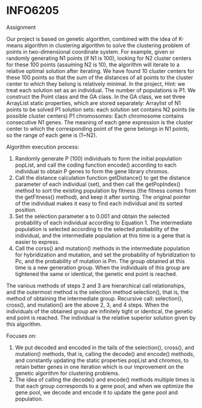 # INFO6205
Assignment

Our project is based on genetic algorithm, combined with the idea of K-means algorithm in clustering algorithm to solve the clustering problem of points in two-dimensional coordinate system. For example, given or randomly generating N1 points (if N1 is 100), looking for N2 cluster centers for these 100 points (assuming N2 is 10), the algorithm will iterate to a relative optimal solution after iterating. We have found 10 cluster centers for these 100 points so that the sum of the distances of all points to the cluster center to which they belong is relatively minimal.
In the project, Hint: we treat each solution set as an individual. The number of populations is P1. We construct the Point class and the GA class. In the GA class, we set three ArrayList static properties, which are stored separately:
Arraylist of N1 points to be solved
P1 solution sets: each solution set contains N2 points (ie possible cluster centers)
P1 chromosomes: Each chromosome contains consecutive N1 genes. The meaning of each gene expression is the cluster center to which the corresponding point of the gene belongs in N1 points, so the range of each gene is (1~N2).

Algorithm execution process:
1. Randomly generate P (100) individuals to form the initial population popList, and call the coding function encode() according to each individual to obtain P genes to form the gene library chromos.
2. Call the distance calculation function getDistance() to get the distance parameter of each individual (set), and then call the getPopIndex() method to sort the existing population by fitness (the fitness comes from the getFitness() method), and keep it after sorting. The original pointer of the individual makes it easy to find each individual and its sorted position.
3. Set the selection parameter a to 0.001 and obtain the selected probability of each individual according to Equation 1. The intermediate population is selected according to the selected probability of the individual, and the intermediate population at this time is a gene that is easier to express.
4. Call the corss() and mutation() methods in the intermediate population for hybridization and mutation, and set the probability of hybridization to Pc, and the probability of mutation is Pm. The group obtained at this time is a new generation group. When the individuals of this group are tightened the same or identical, the genetic end point is reached.

The various methods of steps 2 and 3 are hierarchical call relationships, and the outermost method is the selection method selection(), that is, the method of obtaining the intermediate group.
Recursive call: selection(), cross(), and mutation() are the above 2, 3, and 4 steps. When the individuals of the obtained group are infinitely tight or identical, the genetic end point is reached. The individual is the relative superior solution given by this algorithm.

Focuses on:
1. We put decoded and encoded in the tails of the selection(), cross(), and mutation() methods, that is, calling the decode() and encode() methods, and constantly updating the static properties popList and chromos, to retain better genes in one iteration which is our improvement on the genetic algorithm for clustering problems.
2. The idea of calling the decode() and encode() methods multiple times is that each group corresponds to a gene pool, and when we optimize the gene pool, we decode and encode it to update the gene pool and population.
